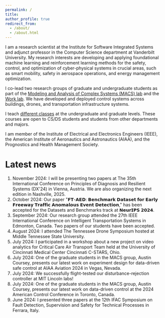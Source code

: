 ```yaml
---
permalink: /
title: 
author_profile: true
redirect_from: 
  - /about/
  - /about.html
---
```


I am a research scientist at the Institute for Software Integrated Systems and adjunct professor in the Computer Science department at Vanderbilt University. My research interests are developing and applying foundational machine learning and reinforcement learning methods for the safety, control, and optimization of cyber-physical systems in crucial areas, such as smart mobility, safety in aerospace operations, and energy management optimization. 

I co-lead two research groups of graduate and undergraduate students as part of the [Modeling and Analysis of Complex Systems (MACS) lab](https://lab.vanderbilt.edu/vumacs/) and the [Work lab](https://lab-work.github.io). We have developed  and deployed control systems across buildings, drones, and transportation infrastructure systems. 

I teach [different classes](https://marcosqg.github.io/teaching/) at the undergraduate and graduate levels. These courses are open to CS/DS students and students from other departments and majors. 

I am member of the Institute of Electrical and Electronics Engineers (IEEE), the American Institute of Aeronautics and Astronautics (AIAA), and the Prognostics and Health Management Society.

Latest news
======
1. November 2024: I will be presenting two papers at The 35th International Conference on Principles of Diagnosis and Resilient Systems (DX'24) in Vienna, Austria. We are also organizing the next edition in Nashville, 2025. 
1. October 2024: Our paper "𝗙𝗧-𝗔𝗘𝗗: 𝗕𝗲𝗻𝗰𝗵𝗺𝗮𝗿𝗸 𝗗𝗮𝘁𝗮𝘀𝗲𝘁 𝗳𝗼𝗿 𝗘𝗮𝗿𝗹𝘆 𝗙𝗿𝗲𝗲𝘄𝗮𝘆 𝗧𝗿𝗮𝗳𝗳𝗶𝗰 𝗔𝗻𝗼𝗺𝗮𝗹𝗼𝘂𝘀 𝗘𝘃𝗲𝗻𝘁 𝗗𝗲𝘁𝗲𝗰𝘁𝗶𝗼𝗻," has been accepted for the Datasets and Benchmarks track at 𝗡𝗲𝘂𝗿𝗜𝗣𝗦 𝟮𝟬𝟮𝟰. 
1. September 2024: Our research group attended the 27th IEEE International Conference on Intelligent Transportation Systems in Edmonton, Canada. Two papers of our students have been accepted.
1. August 2024: I attended The Tennessee Drone Symposium hosted at Middle Tennessee State University.
1. July 2024: I participated in a workshop about a new project on video analytics for Critical Care Air Transport Team held at the University of Cincinnati Medical Center Cincinnati C-STARS, Ohio.
1. July 2024: One of the graduate students in the MACS group, Austin Coursey, presents our latest work on experiment design for data-driven safe control at AIAA Aviation 2024 in Vegas, Nevada.
1. July 2024: We successfully flight-tested our disturbance-rejection controller at MIT Lincoln labs! 
1. July 2024: One of the graduate students in the MACS group, Austin Coursey, presents our latest work on data-driven control at the 2024 American Control Conference in Toronto, Canada.
1. June 2024: I presented three papers at the 12th IFAC Symposium on Fault Detection, Supervision and Safety for Technical Processes in Ferrara, Italy.